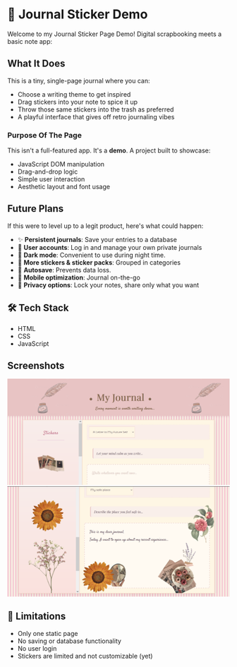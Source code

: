 # 📝 Journal Sticker Demo

Welcome to my Journal Sticker Page Demo! Digital scrapbooking meets a basic note app:

## What It Does

This is a tiny, single-page journal where you can:
- Choose a writing theme to get inspired
- Drag stickers into your note to spice it up
- Throw those same stickers into the trash as preferred 
- A playful interface that gives off retro journaling vibes

### Purpose Of The Page

This isn't a full-featured app. It's a **demo**. A project built to showcase:
- JavaScript DOM manipulation
- Drag-and-drop logic
- Simple user interaction
- Aesthetic layout and font usage

## Future Plans 

If this were to level up to a legit product, here's what could happen:
- ✨ **Persistent journals**: Save your entries to a database
- 🧠 **User accounts**: Log in and manage your own private journals
- 🌚 **Dark mode**: Convenient to use during night time.
- 🎨 **More stickers & sticker packs**: Grouped in categories
- 💾 **Autosave**: Prevents data loss.
- 📱 **Mobile optimization**: Journal on-the-go
- 🔐 **Privacy options**: Lock your notes, share only what you want

## 🛠 Tech Stack

- HTML
- CSS
- JavaScript

## Screenshots

![Header](./screenshots/journalsc1.PNG)
![The Note](./screenshots/journalsc2.PNG)

## 🚧 Limitations

- Only one static page
- No saving or database functionality
- No user login
- Stickers are limited and not customizable (yet)
